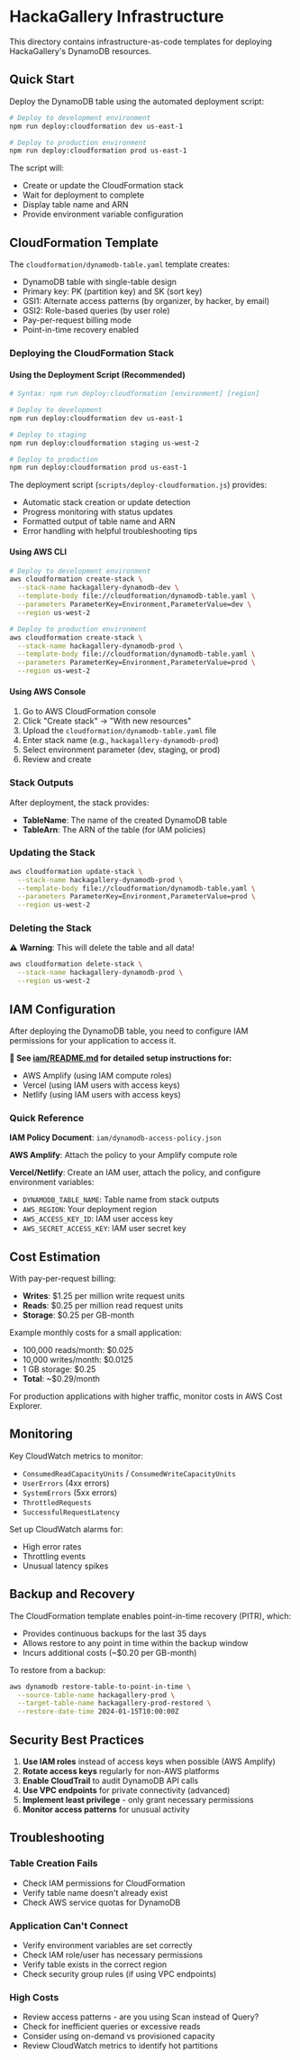 # HackaGallery Infrastructure

This directory contains infrastructure-as-code templates for deploying HackaGallery's DynamoDB resources.

## Quick Start

Deploy the DynamoDB table using the automated deployment script:

```bash
# Deploy to development environment
npm run deploy:cloudformation dev us-east-1

# Deploy to production environment
npm run deploy:cloudformation prod us-east-1
```

The script will:
- Create or update the CloudFormation stack
- Wait for deployment to complete
- Display table name and ARN
- Provide environment variable configuration

## CloudFormation Template

The `cloudformation/dynamodb-table.yaml` template creates:

- DynamoDB table with single-table design
- Primary key: PK (partition key) and SK (sort key)
- GSI1: Alternate access patterns (by organizer, by hacker, by email)
- GSI2: Role-based queries (by user role)
- Pay-per-request billing mode
- Point-in-time recovery enabled

### Deploying the CloudFormation Stack

#### Using the Deployment Script (Recommended)

```bash
# Syntax: npm run deploy:cloudformation [environment] [region]

# Deploy to development
npm run deploy:cloudformation dev us-east-1

# Deploy to staging
npm run deploy:cloudformation staging us-west-2

# Deploy to production
npm run deploy:cloudformation prod us-east-1
```

The deployment script (`scripts/deploy-cloudformation.js`) provides:
- Automatic stack creation or update detection
- Progress monitoring with status updates
- Formatted output of table name and ARN
- Error handling with helpful troubleshooting tips

#### Using AWS CLI

```bash
# Deploy to development environment
aws cloudformation create-stack \
  --stack-name hackagallery-dynamodb-dev \
  --template-body file://cloudformation/dynamodb-table.yaml \
  --parameters ParameterKey=Environment,ParameterValue=dev \
  --region us-west-2

# Deploy to production environment
aws cloudformation create-stack \
  --stack-name hackagallery-dynamodb-prod \
  --template-body file://cloudformation/dynamodb-table.yaml \
  --parameters ParameterKey=Environment,ParameterValue=prod \
  --region us-west-2
```

#### Using AWS Console

1. Go to AWS CloudFormation console
2. Click "Create stack" → "With new resources"
3. Upload the `cloudformation/dynamodb-table.yaml` file
4. Enter stack name (e.g., `hackagallery-dynamodb-prod`)
5. Select environment parameter (dev, staging, or prod)
6. Review and create

### Stack Outputs

After deployment, the stack provides:

- **TableName**: The name of the created DynamoDB table
- **TableArn**: The ARN of the table (for IAM policies)

### Updating the Stack

```bash
aws cloudformation update-stack \
  --stack-name hackagallery-dynamodb-prod \
  --template-body file://cloudformation/dynamodb-table.yaml \
  --parameters ParameterKey=Environment,ParameterValue=prod \
  --region us-west-2
```

### Deleting the Stack

⚠️ **Warning**: This will delete the table and all data!

```bash
aws cloudformation delete-stack \
  --stack-name hackagallery-dynamodb-prod \
  --region us-west-2
```

## IAM Configuration

After deploying the DynamoDB table, you need to configure IAM permissions for your application to access it.

**📖 See [iam/README.md](./iam/README.md) for detailed setup instructions for:**
- AWS Amplify (using IAM compute roles)
- Vercel (using IAM users with access keys)
- Netlify (using IAM users with access keys)

### Quick Reference

**IAM Policy Document**: `iam/dynamodb-access-policy.json`

**AWS Amplify**: Attach the policy to your Amplify compute role

**Vercel/Netlify**: Create an IAM user, attach the policy, and configure environment variables:
- `DYNAMODB_TABLE_NAME`: Table name from stack outputs
- `AWS_REGION`: Your deployment region
- `AWS_ACCESS_KEY_ID`: IAM user access key
- `AWS_SECRET_ACCESS_KEY`: IAM user secret key

## Cost Estimation

With pay-per-request billing:

- **Writes**: $1.25 per million write request units
- **Reads**: $0.25 per million read request units
- **Storage**: $0.25 per GB-month

Example monthly costs for a small application:
- 100,000 reads/month: $0.025
- 10,000 writes/month: $0.0125
- 1 GB storage: $0.25
- **Total**: ~$0.29/month

For production applications with higher traffic, monitor costs in AWS Cost Explorer.

## Monitoring

Key CloudWatch metrics to monitor:

- `ConsumedReadCapacityUnits` / `ConsumedWriteCapacityUnits`
- `UserErrors` (4xx errors)
- `SystemErrors` (5xx errors)
- `ThrottledRequests`
- `SuccessfulRequestLatency`

Set up CloudWatch alarms for:
- High error rates
- Throttling events
- Unusual latency spikes

## Backup and Recovery

The CloudFormation template enables point-in-time recovery (PITR), which:

- Provides continuous backups for the last 35 days
- Allows restore to any point in time within the backup window
- Incurs additional costs (~$0.20 per GB-month)

To restore from a backup:

```bash
aws dynamodb restore-table-to-point-in-time \
  --source-table-name hackagallery-prod \
  --target-table-name hackagallery-prod-restored \
  --restore-date-time 2024-01-15T10:00:00Z
```

## Security Best Practices

1. **Use IAM roles** instead of access keys when possible (AWS Amplify)
2. **Rotate access keys** regularly for non-AWS platforms
3. **Enable CloudTrail** to audit DynamoDB API calls
4. **Use VPC endpoints** for private connectivity (advanced)
5. **Implement least privilege** - only grant necessary permissions
6. **Monitor access patterns** for unusual activity

## Troubleshooting

### Table Creation Fails

- Check IAM permissions for CloudFormation
- Verify table name doesn't already exist
- Check AWS service quotas for DynamoDB

### Application Can't Connect

- Verify environment variables are set correctly
- Check IAM role/user has necessary permissions
- Verify table exists in the correct region
- Check security group rules (if using VPC endpoints)

### High Costs

- Review access patterns - are you using Scan instead of Query?
- Check for inefficient queries or excessive reads
- Consider using on-demand vs provisioned capacity
- Review CloudWatch metrics to identify hot partitions
